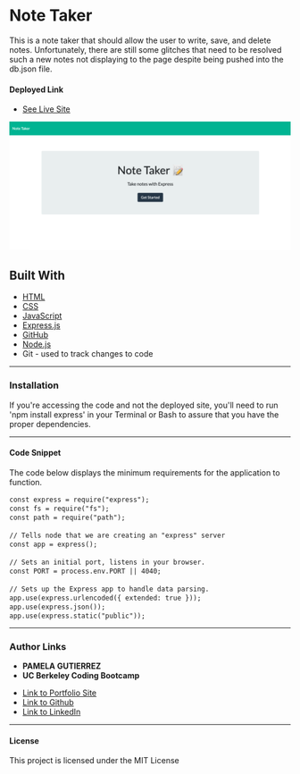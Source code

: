 # Note Taker

This is a note taker that should allow the user to write, save, and delete notes. Unfortunately, there are still some glitches that need to be resolved such a new notes not displaying to the page despite being pushed into the db.json file. 


#### **Deployed Link**

* [See Live Site](https://stormy-bastion-03237.herokuapp.com/)

![Site](Note-Taker-IMG.png)


## **Built With**
* [HTML](https://developer.mozilla.org/en-US/docs/Web/HTML)
* [CSS](https://developer.mozilla.org/en-US/docs/Web/CSS)
* [JavaScript](https://www.javascript.com/)
* [Express.js](https://expressjs.com/)
* [GitHub](https://github.com/)
* [Node.js](https://nodejs.org/en/)
*  Git - used to track changes to code
______________________________________________________________________________
  
### **Installation**

If you're accessing the code and not the deployed site, you'll need to run 'npm install express' in your Terminal or Bash to assure that you have the proper dependencies.  

______________________________________________________________________________

#### **Code Snippet**

The code below displays the minimum requirements for the application to function. 
```
const express = require("express");
const fs = require("fs");
const path = require("path");

// Tells node that we are creating an "express" server
const app = express();

// Sets an initial port, listens in your browser.
const PORT = process.env.PORT || 4040;

// Sets up the Express app to handle data parsing.
app.use(express.urlencoded({ extended: true }));
app.use(express.json());
app.use(express.static("public"));

```
______________________________________________________________________________
### **Author Links**

* **PAMELA GUTIERREZ**
* **UC Berkeley Coding Bootcamp**
  
- [Link to Portfolio Site](https://pamela-gutierrez.github.io/updated-portfolio/)
- [Link to Github](https://github.com/pamela-gutierrez) 
- [Link to LinkedIn](www.linkedin.com/in/pamela-gutierrez)



______________________________________________________________________________

#### **License**

This project is licensed under the MIT License
